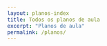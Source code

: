 ```yaml
---
layout: planos-index
title: Todos os planos de aula
excerpt: "Planos de aula"
permalink: /planos/
---
```

